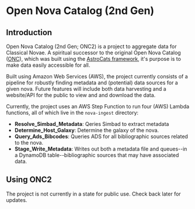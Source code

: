 # Open Nova Catalog (2nd Gen)

## Introduction
Open Nova Catalog (2nd Gen; ONC2) is a project to aggregate data for Classical Novae. A spiritual successor to the original Open Nova Catalog ([ONC](https://github.com/astrocatalogs/novae)), which was built using the [AstroCats framework](https://github.com/astrocatalogs), it's purpose is to make data easily accessible for all.

Built using Amazon Web Services (AWS), the project currently consists of a pipeline for robustly finding metadata and (potential) data sources for a given nova. Future features will include both data harvesting and a website/API for the public to view and and download the data.

Currently, the project uses an AWS Step Function to run four (AWS) Lambda functions, all of which live in the `nova-ingest` directory:
- **Resolve_Simbad_Metadata**: Qeries Simbad to extract metadata
- **Determine_Host_Galaxy**: Determine the galaxy of the nova.
- **Query_Ads_Bibcodes**: Queries ADS for all bibliographic sources related to the nova. 
- **Stage_Write_Metadata**: Writes out both a metadata file and queues--in a DynamoDB table--bibliographic sources that may have associated data.


## Using ONC2

The project is not currently in a state for public use. Check back later for updates.

<!-- research and educational project for studying classical novae and their environments, with a focus on integrating computational methods into astronomy. The repository contains scripts, data-processing tools, and modeling workflows used to identify, analyze, and visualize novae and their host stellar systems.

Currently, the repository centers on V1324 Sco, a well-studied nova that serves as a test case for the pipeline. -->